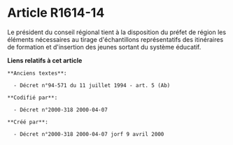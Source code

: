# Article R1614-14

Le président du conseil régional tient à la disposition du préfet de région les éléments nécessaires au tirage d'échantillons
représentatifs des itinéraires de formation et d'insertion des jeunes sortant du système éducatif.

**Liens relatifs à cet article**

	**Anciens textes**:

	  - Décret n°94-571 du 11 juillet 1994 - art. 5 (Ab)

	**Codifié par**:

	  - Décret n°2000-318 2000-04-07

	**Créé par**:

	  - Décret n°2000-318 2000-04-07 jorf 9 avril 2000
